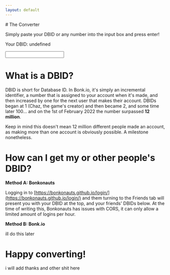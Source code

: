 ```yaml
---
layout: default
---
```


<body onload="genplaceholder()">
# The Converter
<p>Simply paste your DBID or any number into the input box and press enter!</p>
<p id="result">Your DBID: undefined</p>
<input type="number" placeholder="" id="ip2"/>

<script>
function appeartext() {
    document.getElementById("result").style.opacity = 1
}
function genplaceholder() {
    var numbers = ['69420', '666', '123456', '010101', '1337', '80085' ];
    var randomIndex = Math.floor(Math.random() * numbers.length); 
    var randomn = numbers[randomIndex];
    document.getElementById("ip2").placeholder = randomn
}
const node = document.getElementById("ip2");
node.addEventListener("keyup", function(event) {
    if (event.key === "Enter") {
        let dbid = node.value;
        document.getElementById("result").innerHTML = "WORK IN PROGRESS!";
        appeartext()
    }
});
</script>

# What is a DBID?
DBID is short for Database ID. In Bonk.io, it's simply an incremental identifier, a number that is assigned to your account when it's made, and then increased by one for the next user that makes their account. DBIDs began at 1 (Chaz, the game's creator) and then became 2, and some time later 100... and on the 1st of February 2022 the number surpassed **12 million**. 

Keep in mind this doesn't mean 12 million different people made an account, as making more than one account is obviously possible. A milestone nonetheless.

# How can I get my or other people's DBID?
**Method A: Bonkonauts**

Logging in to [https://bonkonauts.github.io/login/](https://bonkonauts.github.io/login/) and them turning to the Friends tab will present you with your DBID at the top, and your friends' DBIDs below. At the time of writing this, Bonkonauts has issues with CORS, it can only allow a limited amount of logins per hour.


**Method B: Bonk.io**

ill do this later
# Happy converting!
i will add thanks and other shit here
<!--- Hi you should be at https://shaunx777.github.io/dbid2date/ and not here xDxDxDDDD --->
